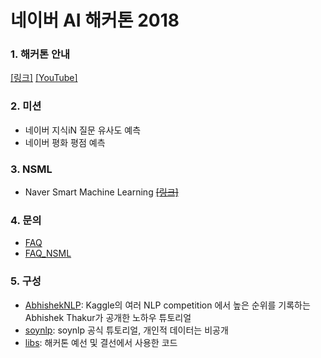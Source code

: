 # 네이버 AI 해커톤 2018

### 1. 해커톤 안내
[[링크]](https://github.com/naver/ai-hackathon-2018/blob/master/README.md)
[[YouTube]](https://youtu.be/cSGPHtzPFQw)

### 2. 미션
* 네이버 지식iN 질문 유사도 예측
* 네이버 평화 평점 예측

### 3. NSML
* Naver Smart Machine Learning ~~[[링크]](https://alpha.nsml.navercorp.com/)~~

### 4. 문의
* [FAQ](https://github.com/naver/ai-hackathon-2018/blob/master/FAQ.md)
* [FAQ_NSML](https://github.com/naver/ai-hackathon-2018/blob/master/FAQ_NSML.md)

### 5. 구성
* [AbhishekNLP](./AbhishekNLP/README.md): Kaggle의 여러 NLP competition 에서 높은 순위를 기록하는 Abhishek Thakur가 공개한 노하우 튜토리얼
* [soynlp](./soynlp/README.md): soynlp 공식 튜토리얼, 개인적 데이터는 비공개
* [libs](./libs/README.md): 해커톤 예선 및 결선에서 사용한 코드
